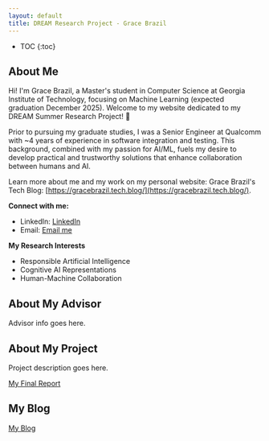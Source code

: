 ```yaml
---
layout: default
title: DREAM Research Project - Grace Brazil
---
```


* TOC
{:toc}

## About Me
Hi! I'm Grace Brazil, a Master's student in Computer Science at Georgia Institute of Technology, focusing on Machine Learning (expected graduation December 2025).  Welcome to my website dedicated to my DREAM Summer Research Project! 👋

Prior to pursuing my graduate studies, I was a Senior Engineer at Qualcomm with ~4 years of experience in software integration and testing. This background, combined with my passion for AI/ML, fuels my desire to develop practical and trustworthy solutions that enhance collaboration between humans and AI. 

Learn more about me and my work on my personal website: Grace Brazil's Tech Blog: [https://gracebrazil.tech.blog/](https://gracebrazil.tech.blog/).

**Connect with me:**

* LinkedIn: [LinkedIn](https://www.linkedin.com/in/grace-brazil/)
* Email: [Email me](mailto:gbrazil2@gatech.edu)

**My Research Interests**

* Responsible Artificial Intelligence
* Cognitive AI Representations
* Human-Machine Collaboration
    

## About My Advisor

Advisor info goes here.

## About My Project

Project description goes here.

[My Final Report](files/finalreport.pdf)

## My Blog

[My Blog](blog.html)
